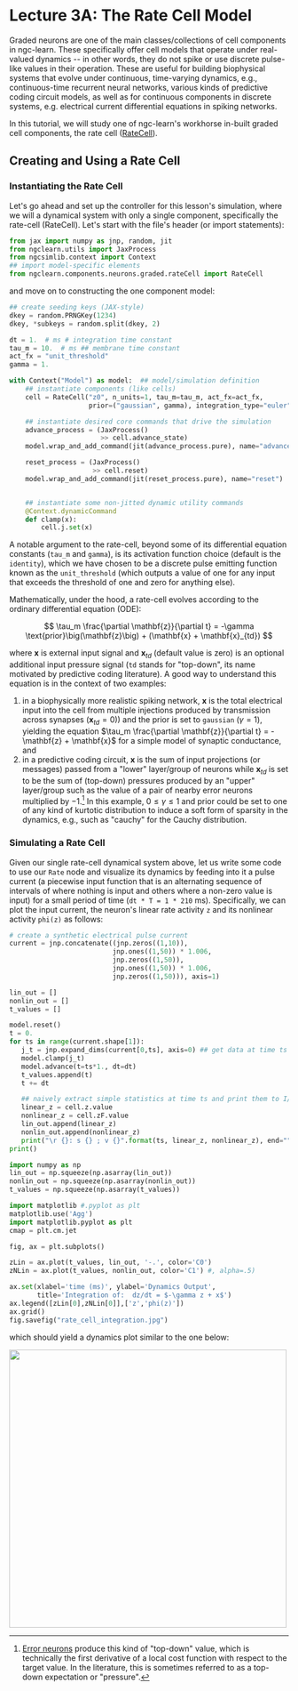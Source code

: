 # Lecture 3A: The Rate Cell Model

Graded neurons are one of the main classes/collections of cell components in ngc-learn. These specifically offer cell models that operate under real-valued dynamics -- in other words, they do not spike or use discrete pulse-like values in their operation. These are useful for building biophysical systems that evolve under continuous, time-varying dynamics, e.g., continuous-time recurrent neural networks, various kinds of predictive coding circuit models, as well as for continuous components in discrete systems, e.g. electrical
current differential equations in spiking networks.

In this tutorial, we will study one of ngc-learn's workhorse in-built graded cell components, the rate cell ([RateCell](ngclearn.components.neurons.graded.rateCell)).

## Creating and Using a Rate Cell

### Instantiating the Rate Cell

Let's go ahead and set up the controller for this lesson's simulation,
where we will a dynamical system with only a single component,
specifically the rate-cell (RateCell). Let's start with the file's header
(or import statements):

```python
from jax import numpy as jnp, random, jit
from ngclearn.utils import JaxProcess
from ngcsimlib.context import Context
## import model-specific elements
from ngclearn.components.neurons.graded.rateCell import RateCell
```

and move on to constructing the one component model:

```python
## create seeding keys (JAX-style)
dkey = random.PRNGKey(1234)
dkey, *subkeys = random.split(dkey, 2)

dt = 1.  # ms # integration time constant
tau_m = 10.  # ms ## membrane time constant
act_fx = "unit_threshold"
gamma = 1.

with Context("Model") as model:  ## model/simulation definition
    ## instantiate components (like cells)
    cell = RateCell("z0", n_units=1, tau_m=tau_m, act_fx=act_fx,
                    prior=("gaussian", gamma), integration_type="euler", key=subkeys[0])

    ## instantiate desired core commands that drive the simulation
    advance_process = (JaxProcess()
                       >> cell.advance_state)
    model.wrap_and_add_command(jit(advance_process.pure), name="advance")

    reset_process = (JaxProcess()
                     >> cell.reset)
    model.wrap_and_add_command(jit(reset_process.pure), name="reset")


    ## instantiate some non-jitted dynamic utility commands
    @Context.dynamicCommand
    def clamp(x):
        cell.j.set(x)
```

A notable argument to the rate-cell, beyond some of its differential equation
constants (`tau_m` and `gamma`), is its activation function choice (default is
the `identity`), which we have chosen to be a discrete pulse emitting function
known as the `unit_threshold` (which outputs a value of one for any input that
exceeds the threshold of one and zero for anything else).

Mathematically, under the hood, a rate-cell evolves according to the
ordinary differential equation (ODE):

$$
\tau_m \frac{\partial \mathbf{z}}{\partial t} =
-\gamma \text{prior}\big(\mathbf{z}\big) + (\mathbf{x} + \mathbf{x}_{td})
$$

where $\mathbf{x}$ is external input signal and $\mathbf{x}_{td}$ (default
value is zero) is an optional additional input pressure signal (`td` stands for "top-down",
its name motivated by predictive coding literature).
A good way to understand this equation is in the context of two examples:
1. in a biophysically more realistic spiking network, $\mathbf{x}$ is the
total electrical input into the cell from multiple injections produced
by transmission across synapses ($\mathbf{x}_{td} = 0$)) and the $\text{prior}$
is set to `gaussian` ($\gamma = 1$), yielding the equation
$\tau_m \frac{\partial \mathbf{z}}{\partial t} = -\mathbf{z} + \mathbf{x}$ for
a simple model of synaptic conductance, and
2. in a predictive coding circuit, $\mathbf{x}$ is the sum of input projections
(or messages) passed from a "lower" layer/group of neurons while $\mathbf{x}_{td}$
is set to be the sum of (top-down) pressures produced by an "upper" layer/group
such as the value of a pair of nearby error neurons multiplied by $-1$.[^1] In
this example, $0 \leq \gamma \leq 1$ and $\text{prior}$ could be set to one
of any kind of kurtotic distribution to induce a soft form of sparsity in
the dynamics, e.g., such as "cauchy" for the Cauchy distribution.

### Simulating a Rate Cell

Given our single rate-cell dynamical system above, let us write some code to use
our `Rate` node and visualize its dynamics by feeding
into it a pulse current (a piecewise input function that is an alternating
sequence of intervals of where nothing is input and others where a non-zero
value is input) for a small period of time (`dt * T = 1 * 210` ms). Specifically,
we can plot the input current, the neuron's linear rate activity `z` and its
nonlinear activity `phi(z)` as follows:

```python
# create a synthetic electrical pulse current
current = jnp.concatenate((jnp.zeros((1,10)),
                          jnp.ones((1,50)) * 1.006,
                          jnp.zeros((1,50)),
                          jnp.ones((1,50)) * 1.006,
                          jnp.zeros((1,50))), axis=1)

lin_out = []
nonlin_out = []
t_values = []

model.reset()
t = 0.
for ts in range(current.shape[1]):
   j_t = jnp.expand_dims(current[0,ts], axis=0) ## get data at time ts
   model.clamp(j_t)
   model.advance(t=ts*1., dt=dt)
   t_values.append(t)
   t += dt

   ## naively extract simple statistics at time ts and print them to I/O
   linear_z = cell.z.value
   nonlinear_z = cell.zF.value
   lin_out.append(linear_z)
   nonlin_out.append(nonlinear_z)
   print("\r {}: s {} ; v {}".format(ts, linear_z, nonlinear_z), end="")
print()

import numpy as np
lin_out = np.squeeze(np.asarray(lin_out))
nonlin_out = np.squeeze(np.asarray(nonlin_out))
t_values = np.squeeze(np.asarray(t_values))

import matplotlib #.pyplot as plt
matplotlib.use('Agg')
import matplotlib.pyplot as plt
cmap = plt.cm.jet

fig, ax = plt.subplots()

zLin = ax.plot(t_values, lin_out, '-.', color='C0')
zNLin = ax.plot(t_values, nonlin_out, color='C1') #, alpha=.5)

ax.set(xlabel='time (ms)', ylabel='Dynamics Output',
       title='Integration of:  dz/dt = $-\gamma z + x$')
ax.legend([zLin[0],zNLin[0]],['z','phi(z)'])
ax.grid()
fig.savefig("rate_cell_integration.jpg")
```

which should yield a dynamics plot similar to the one below:

<img src="../../images/tutorials/neurocog/rate_cell_integration.jpg" width="500" />

<!-- footnotes -->
[^1]: [Error neurons](ngclearn.components.neurons.graded.gaussianErrorCell)
produce this kind of "top-down" value, which is technically the first derivative
of a local cost function with respect to the target value. In the literature,
this is sometimes referred to as a top-down expectation or "pressure".
